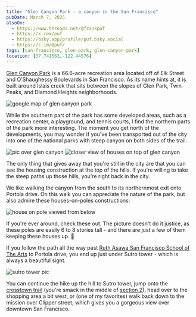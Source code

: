 ```yaml
---
title: "Glen Canyon Park - a canyon in the San Francisco"
pubDate: March 7, 2025
alsoOn:
  - https://www.threads.net/@frankpuf
  - https://x.com/puf
  - https://bsky.app/profile/puf.bsky.social
  - https://c.im/@puf/
tags: [san-francisco, glen-park, glen-canyon-park]
location: [37.741563,-122.44576]
---
```


[Glen Canyon Park][gcp] is a 66.6-acre recreation area located off of Elk Street and O'Shaughessy Boulevards in San Francisco. As its name hints at, it is built around Islais creek that sits between the slopes of Glen Park, Twin Peaks, and Diamond Heights neighborhoods.

![google map of glen canyon park](https://i.imgur.com/sH0h5w1.png)

While the southern part of the park has some developed areas, such as a recreation center, a playground, and tennis courts, I find the northern parts of the park more interesting. The moment you get north of the developments, you may wonder if you've been transported out of the city into one of the national parks with steep canyon on both sides of the trail.

![pic over glen canyon](https://i.imgur.com/zH1AnQ7.png)
![closer view of houses on top of glen canyon](https://i.imgur.com/GhW63kK.png)

The only thing that gives away that you're still in the city are that you can see the housing construction at the top of the hills. If you're willing to take the steep paths up those hills, you're right back in the city.

We like walking the canyon from the south to its northernmost exit onto Portola drive. On this walk you can appreciate the nature of the park, but also admire these houses-on-poles constructions:

![house on pole viewed from below](https://i.imgur.com/kWMxtpQ.jpeg)

If you're ever around, check these out. The picture doesn't do it justice, as these poles are easily 6 to 8 stories tall - and there are just a few of them keeping these houses up. 😬

If you follow the path all the way past [Ruth Asawa San Francisco School of The Arts][school] to Portola drive, you end up just under Sutro tower - which is always a beautiful sight.

![sutro tower pic](https://i.imgur.com/D8EYM6u.png)

You can continue the hike up the hill to Sutro tower, jump onto the [crosstown trail][ctt] (you're smack in the middle of [section 2][ctt-2]), head over to the shopping area a bit west, or (one of my favorites) walk back down to the mission over Clipper street, which gives you a gorgeous view over downtown San Francisco.


[gcp]: https://sfrecpark.org/511/Glen-Canyon-Park
[wiki]: https://en.wikipedia.org/wiki/Glen_Canyon_Park
[school]: https://www.sfusd.edu/school/ruth-asawa-san-francisco-school-arts
[ctt]: https://crosstowntrail.org/crosstown-trail/
[ctt-2]: https://crosstowntrail.org/resources/cue-sheets/hike-north/#section-2-walk-north